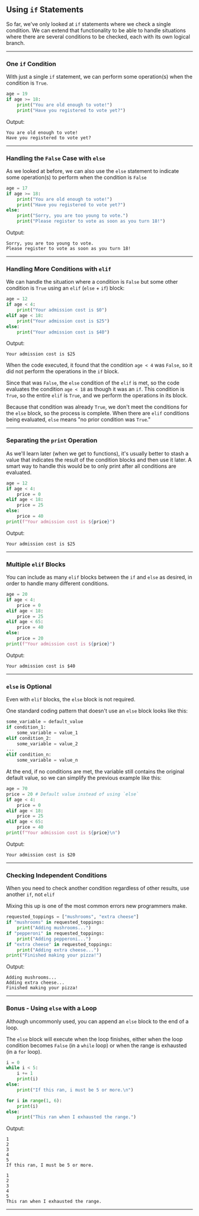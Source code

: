 ## Using `if` Statements

So far, we've only looked at `if` statements where we check a single 
condition. We can extend that functionality to be able to handle situations
where there are several conditions to be checked, each with its own logical branch.

---

### One `if` Condition

With just a single `if` statement, we can perform some operation(s) when the
condition is `True`.

```python
age = 19
if age >= 18:
    print("You are old enough to vote!")
    print("Have you registered to vote yet?")
```

Output:

```
You are old enough to vote!
Have you registered to vote yet?
```

---

### Handling the `False` Case with `else`

As we looked at before, we can also use the `else` statement to indicate some
operation(s) to perform when the condition is `False`

```python
age = 17
if age >= 18:
    print("You are old enough to vote!")
    print("Have you registered to vote yet?")
else:
    print("Sorry, you are too young to vote.")
    print("Please register to vote as soon as you turn 18!")
```

Output:

```
Sorry, you are too young to vote.
Please register to vote as soon as you turn 18!
```

---

### Handling More Conditions with `elif`

We can handle the situation where a condition is `False` but some other
condition is `True` using an `elif` (`else` + `if`) block:

```python
age = 12
if age < 4:
    print("Your admission cost is $0")
elif age < 18:
    print("Your admission cost is $25")
else:
    print("Your admission cost is $40")
```

Output:

```
Your admission cost is $25
```

When the code executed, it found that the condition `age < 4` was `False`,
so it did not perform the operations in the `if` block.

Since that was `False`, the `else` condition of the `elif` is met, so the
code evaluates the condition `age < 18` as though it was an `if`. This condition is `True`, so the entire `elif` is `True`, and we perform the
operations in its block.

Because that condition was already `True`, we don't meet the conditions
for the `else` block, so the process is complete. When there are `elif`
conditions being evaluated, `else` means "no prior condition was `True`."

---

### Separating the `print` Operation

As we'll learn later (when we get to functions), it's usually better to
stash a value that indicates the result of the condition blocks and then
use it later. A smart way to handle this would be to only print after all 
conditions are evaluated.

```python
age = 12
if age < 4:
    price = 0
elif age < 18:
    price = 25
else:
    price = 40
print(f"Your admission cost is ${price}")
```

Output:

```
Your admission cost is $25
```

---

### Multiple `elif` Blocks

You can include as many `elif` blocks between the `if` and `else` as
desired, in order to handle many different conditions.

```python
age = 20
if age < 4:
    price = 0
elif age < 18:
    price = 25
elif age < 65:
    price = 40
else:
    price = 20
print(f"Your admission cost is ${price}")
```

Output:

```
Your admission cost is $40
```

---

### `else` is Optional

Even with `elif` blocks, the `else` block is not required.

One standard coding pattern that doesn't use an `else` block looks like
this:

```python
some_variable = default_value
if condition_1:
    some_variable = value_1
elif condition_2:
    some_variable = value_2
...
elif condition_n:
    some_variable = value_n
```

At the end, if no conditions are met, the variable still contains the original 
default value, so we can simplify the previous example like this:

```python
age = 70
price = 20 # Default value instead of using `else`
if age < 4:
    price = 0
elif age < 18:
    price = 25
elif age < 65:
    price = 40
print(f"Your admission cost is ${price}\n")
```

Output:

```
Your admission cost is $20
```

---

### Checking Independent Conditions

When you need to check another condition regardless of other results, use another `if`, not `elif`

Mixing this up is one of the most common errors new programmers make.

```python
requested_toppings = ["mushrooms", "extra cheese"]
if "mushrooms" in requested_toppings:
    print("Adding mushrooms...")
if "pepperoni" in requested_toppings:
    print("Adding pepperoni...")
if "extra cheese" in requested_toppings:
    print("Adding extra cheese...")
print("Finished making your pizza!")
```

Output:

```
Adding mushrooms...
Adding extra cheese...
Finished making your pizza!
```

---

### Bonus - Using `else` with a Loop

Although uncommonly used, you can append an `else` block to the end of a loop.

The `else` block will execute when the loop finishes, either when the loop
condition becomes `False` (in a `while` loop) or when the range is exhausted
(in a `for` loop).

```python
i = 0
while i < 5:
    i += 1
    print(i)
else:
    print("If this ran, i must be 5 or more.\n")

for i in range(1, 6):
    print(i)
else:
    print("This ran when I exhausted the range.")
```

Output:

```
1
2
3
4
5
If this ran, I must be 5 or more.

1
2
3
4
5
This ran when I exhausted the range.
```

---
